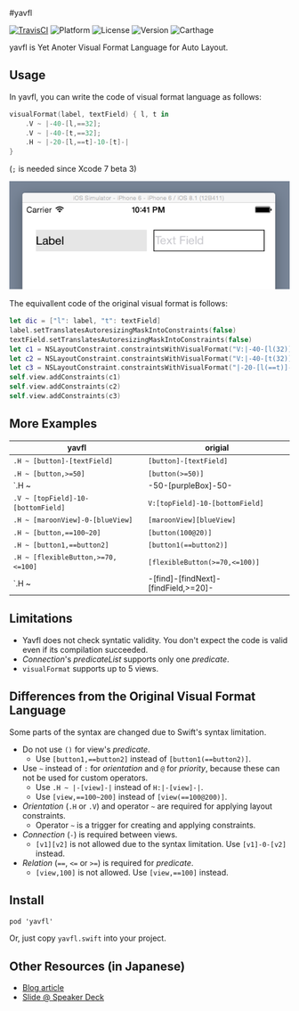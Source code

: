 #yavfl

[![TravisCI](http://img.shields.io/travis/safx/yavfl.svg?style=flat)](https://travis-ci.org/safx/yavfl)
![Platform](https://img.shields.io/cocoapods/p/yavfl.svg?style=flat)
![License](https://img.shields.io/cocoapods/l/yavfl.svg?style=flat)
![Version](https://img.shields.io/cocoapods/v/yavfl.svg?style=flat)
![Carthage](https://img.shields.io/badge/Carthage-compatible-4BC51D.svg?style=flat)

yavfl is Yet Anoter Visual Format Language for Auto Layout.


## Usage

In yavfl, you can write the code of visual format language as follows:

```swift
visualFormat(label, textField) { l, t in
    .V ~ |-40-[l,==32];
    .V ~ |-40-[t,==32];
    .H ~ |-20-[l,==t]-10-[t]-|
}
```

(`;` is needed since Xcode 7 beta 3)

![](./images/layout_sample.png)

The equivallent code of the original visual format is follows:

```swift
let dic = ["l": label, "t": textField]
label.setTranslatesAutoresizingMaskIntoConstraints(false)
textField.setTranslatesAutoresizingMaskIntoConstraints(false)
let c1 = NSLayoutConstraint.constraintsWithVisualFormat("V:|-40-[l(32)]", options: nil, metrics: nil, views: dic)
let c2 = NSLayoutConstraint.constraintsWithVisualFormat("V:|-40-[t(32)]", options: nil, metrics: nil, views: dic)
let c3 = NSLayoutConstraint.constraintsWithVisualFormat("|-20-[l(==t)]-10-[t]-|", options: nil, metrics: nil, views: dic)
self.view.addConstraints(c1)
self.view.addConstraints(c2)
self.view.addConstraints(c3)
```

## More Examples

| yavfl                                         | origial                                   |
|-----------------------------------------------|-------------------------------------------|
| `.H ~ [button]-[textField]`                   | `[button]-[textField]`                    |
| `.H ~ [button,>=50]`                          | `[button(>=50)]`                          |
| `.H ~ |-50-[purpleBox]-50-|`                  | `|-50-[purpleBox]-50-|`                   |
| `.V ~ [topField]-10-[bottomField]`            | `V:[topField]-10-[bottomField]`           |
| `.H ~ [maroonView]-0-[blueView]`              | `[maroonView][blueView]`                  |
| `.H ~ [button,==100~20]`                      | `[button(100@20)]`                        |
| `.H ~ [button1,==button2]`                    | `[button1(==button2)]`                    |
| `.H ~ [flexibleButton,>=70,<=100]`            | `[flexibleButton(>=70,<=100)]`            |
| `.H ~ |-[find]-[findNext]-[findField,>=20]-|` | `|-[find]-[findNext]-[findField(>=20)]-|` |


## Limitations

* Yavfl does not check syntatic validity. You don't expect the code is valid even if its compilation succeeded.
* *Connection*'s *predicateList* supports only one *predicate*.
* `visualFormat` supports up to 5 views.

## Differences from the Original Visual Format Language

Some parts of the syntax are changed due to Swift's syntax limitation.

* Do not use `()` for view's *predicate*.
    * Use `[button1,==button2]` instead of `[button1(==button2)]`.
* Use `~` instead of `:` for *orientation* and `@` for *priority*, because these can not be used for custom operators.
    * Use `.H ~ |-[view]-|` instead of `H:|-[view]-|`.
    * Use `[view,==100~200]` instead of `[view(==100@200)]`.
* *Orientation* (`.H` or `.V`) and operator `~` are required for applying layout constraints.
    * Operator `~` is a trigger for creating and applying constraints.
* *Connection* (`-`) is required between views.
    * `[v1][v2]` is not allowed due to the syntax limitation. Use `[v1]-0-[v2]` instead.
* *Relation* (`==`, `<=` or `>=`) is required for *predicate*.
    * `[view,100]` is not allowed. Use `[view,==100]` instead.


## Install

    pod 'yavfl'

Or, just copy `yavfl.swift` into your project.

## Other Resources (in Japanese)

* [Blog article](http://safx-dev.blogspot.jp/2014/12/auto-layoutvisual-format-languageswift.html)
* [Slide @ Speaker Deck](https://speakerdeck.com/matuyuji/visual-format-languageka-jian-dan-nishu-keruswiftraihurari-yavfl)
